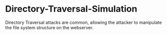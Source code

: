 # Directory-Traversal-Simulation
Directory Traversal attacks are common, allowing the attacker to manipulate the file system structure on the webserver.
